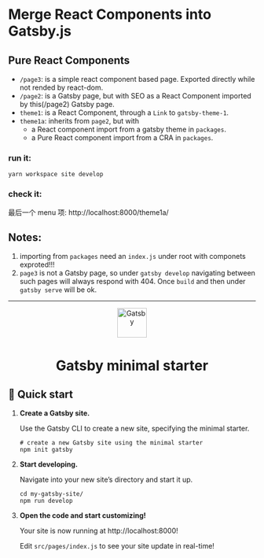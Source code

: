
# Merge React Components into Gatsby.js

## Pure React Components
- `/page3`: is a simple react component based page. Exported directly while not rended by react-dom.
- `/page2`: is a Gatsby page, but with SEO as a React Component imported by this(/page2) Gatsby page. 
- `theme1`: is a React Component, through a `Link` to `gatsby-theme-1`.
- `theme1a`: inherits from `page2`, but with 
  - a React component import from a gatsby theme in `packages`. 
  - a Pure React component import from a CRA in `packages`.
  

### run it: 
`yarn workspace site develop`

### check it:
最后一个 menu 项: http://localhost:8000/theme1a/


## Notes:
1. importing from `packages` need an `index.js` under root with componets exproted!!!
2. `page3` is not a Gatsby page, so under `gatsby develop` navigating between such pages will always respond with 404. Once `build` and then under `gatsby serve` will be ok.

---
<p align="center">
  <a href="https://www.gatsbyjs.com/?utm_source=starter&utm_medium=readme&utm_campaign=minimal-starter">
    <img alt="Gatsby" src="https://www.gatsbyjs.com/Gatsby-Monogram.svg" width="60" />
  </a>
</p>
<h1 align="center">
  Gatsby minimal starter
</h1>

## 🚀 Quick start

1.  **Create a Gatsby site.**

    Use the Gatsby CLI to create a new site, specifying the minimal starter.

    ```shell
    # create a new Gatsby site using the minimal starter
    npm init gatsby
    ```

2.  **Start developing.**

    Navigate into your new site’s directory and start it up.

    ```shell
    cd my-gatsby-site/
    npm run develop
    ```

3.  **Open the code and start customizing!**

    Your site is now running at http://localhost:8000!

    Edit `src/pages/index.js` to see your site update in real-time!

